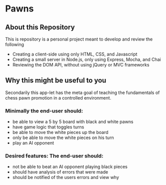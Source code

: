 # Pawns

## About this Repository
This is repository is a personal project meant to develop and review the following
* Creating a client-side using only HTML, CSS, and Javascript
* Creating a small server in Node.js, only using Express, Mocha, and Chai
* Reviewing the DOM API, without using jQuery or MVC frameworks

## Why this might be useful to you
Secondarily this app-let has the meta goal of teaching the fundamentals of chess
pawn promotion in a controlled environment. 

### Minimally the end-user should:
* be able to view a 5 by 5 board with black and white pawns
* have game logic that toggles turns
* be able to move the white pieces up the board
* only be able to move the white pieces on his turn
* play an AI opponent

### Desired features: The end-user should:
* not be able to beat an AI opponent playing black pieces
* should have analysis of errors that were made
* should be notified of the users errors and view why 
